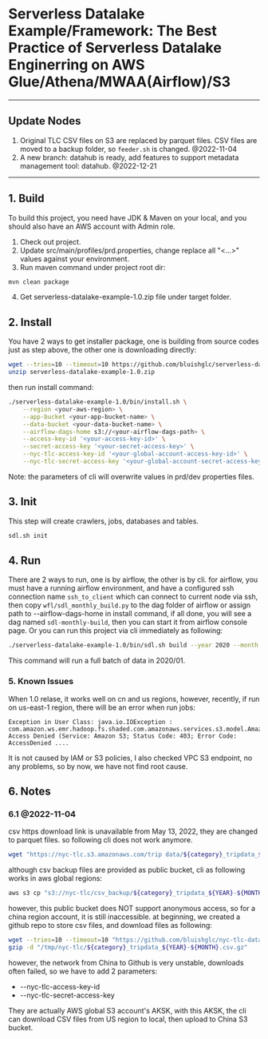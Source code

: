 # Serverless Datalake Example/Framework: The Best Practice of Serverless Datalake Enginerring on AWS Glue/Athena/MWAA(Airflow)/S3

---

## Update Nodes

1. Original TLC CSV files on S3 are replaced by parquet files. CSV files are moved to a backup folder, so `feeder.sh` is changed. @2022-11-04
2. A new branch: datahub is ready, add features to support metadata management tool: datahub. @2022-12-21

---

## 1. Build

To build this project, you need have JDK & Maven on your local, and you should also have an AWS account with Admin role.

1. Check out project.
2. Update src/main/profiles/prd.properties, change replace all "<...>" values against your environment.
3. Run maven command under project root dir:

```bash
mvn clean package
```

4. Get serverless-datalake-example-1.0.zip file under target folder.

## 2. Install

You have 2 ways to get installer package, one is building from source codes just as step above, the other one is downloading directly:

```bash
wget --tries=10 --timeout=10 https://github.com/bluishglc/serverless-datalake-example/releases/download/v1.0/serverless-datalake-example-1.0.zip
unzip serverless-datalake-example-1.0.zip
```

then run install command:

```bash
./serverless-datalake-example-1.0/bin/install.sh \
    --region <your-aws-region> \
    --app-bucket <your-app-bucket-name> \
    --data-bucket <your-data-bucket-name> \
    --airflow-dags-home s3://<your-airflow-dags-path> \
    --access-key-id '<your-access-key-id>' \
    --secret-access-key '<your-secret-access-key>' \
    --nyc-tlc-access-key-id '<your-global-account-access-key-id>' \
    --nyc-tlc-secret-access-key '<your-global-account-secret-access-key>'
```

Note: the parameters of cli will overwrite values in prd/dev properties files.

## 3. Init 

This step will create crawlers, jobs, databases and tables.

```bash
sdl.sh init
```

## 4. Run

There are 2 ways to run, one is by airflow, the other is by cli. for airflow, you must have a running airflow environment, and have a configured ssh connection name `ssh_to_client` which can connect to current node via ssh, then copy `wfl/sdl_monthly_build.py` to the dag folder of airflow or assign path to --airflow-dags-home in install command, if all done, you will see a dag named `sdl-monthly-build`, then you can start it from airflow console page. Or you can run this project via cli immediately as following:

```bash
./serverless-datalake-example-1.0/bin/sdl.sh build --year 2020 --month 01
```
This command will run a full batch of data in 2020/01.

### 5. Known Issues

When 1.0 relase, it works well on cn and us regions, however, recently, if run on us-east-1 region, there will be an error when run jobs:

```log
Exception in User Class: java.io.IOException : com.amazon.ws.emr.hadoop.fs.shaded.com.amazonaws.services.s3.model.AmazonS3Exception: Access Denied (Service: Amazon S3; Status Code: 403; Error Code: AccessDenied ....
```

It is not caused by IAM or S3 policies, I also checked VPC S3 endpoint, no any problems, so by now, we have not find root cause. 


## 6. Notes

### 6.1 @2022-11-04

csv https download link is unavailable from May 13, 2022, they are changed to parquet files. so following cli does not work anymore.
```bash
wget "https://nyc-tlc.s3.amazonaws.com/trip data/${category}_tripdata_${YEAR}-${MONTH}.csv" -P "/tmp/nyc-tlc/"
```
although csv backup files are provided as public bucket, cli as following works in aws global regions:
```bash
aws s3 cp "s3://nyc-tlc/csv_backup/${category}_tripdata_${YEAR}-${MONTH}.csv" "/tmp/nyc-tlc/"
```
however, this public bucket does NOT support anonymous access, so for a china region account, it is still inaccessible.
at beginning, we created a github repo to store csv files, and download files as following:
```bash
wget --tries=10 --timeout=10 "https://github.com/bluishglc/nyc-tlc-data/releases/download/v1.0/${category}_tripdata_${YEAR}-${MONTH}.csv.gz" -P "/tmp/nyc-tlc/"
gzip -d "/tmp/nyc-tlc/${category}_tripdata_${YEAR}-${MONTH}.csv.gz"
````
however, the network from China to Github is very unstable, downloads often failed, so we have to add 2 parameters:

- --nyc-tlc-access-key-id
- --nyc-tlc-secret-access-key

They are actually AWS global S3 account's AKSK, with this AKSK, the cli can download CSV files from US region to local, then upload to China S3 bucket.

